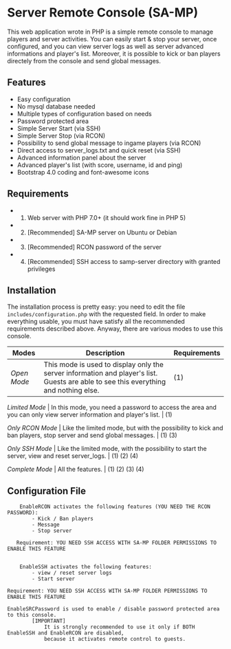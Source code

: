 # Server Remote Console (SA-MP)

This web application wrote in PHP is a simple remote console to manage players and server activities.
You can easily start & stop your server, once configured, and you can view server logs as well as server advanced informations and player's list. Moreover, it is possible to kick or ban players directely from the console and send global messages.

## Features

- Easy configuration
- No mysql database needed
- Multiple types of configuration based on needs
- Password protected area
- Simple Server Start (via SSH)
- Simple Server Stop (via RCON)
- Possibility to send global message to ingame players (via RCON)
- Direct access to server_logs.txt and quick reset (via SSH)
- Advanced information panel about the server
- Advanced player's list (with score, username, id and ping)
- Bootstrap 4.0 coding and font-awesome icons


## Requirements

- 1) Web server with PHP 7.0+ (it should work fine in PHP 5)
- 2) [Recommended] SA-MP server on Ubuntu or Debian
- 3) [Recommended] RCON password of the server
- 4) [Recommended] SSH access to samp-server directory with granted privileges 


## Installation

The installation process is pretty easy: you need to edit the file ```includes/configuration.php``` with the requested field. In order to make everything usable, you must have satisfy all the recommended requirements described above. Anyway, there are various modes to use this console.

Modes | Description | Requirements
---   | ---         | ---
*Open Mode* | This mode is used to display only the server information and player's list. Guests are able to see this everything and nothing else. | (1)

*Limited Mode* | In this mode, you need a password to access the area and you can only view server information and player's list. | (1)

*Only RCON Mode* | Like the limited mode, but with the possibility to kick and ban players, stop server and send global messages. | (1) (3)

*Only SSH Mode* | Like the limited mode, with the possibility to start the server, view and reset server_logs. | (1) (2) (4)

*Complete Mode* | All the features. | (1) (2) (3) (4)



## Configuration File

	   	
	 	EnableRCON activates the following features (YOU NEED THE RCON PASSWORD):
	 		- Kick / Ban players
	 		- Message
	 		- Stop server
	 
	   Requirement: YOU NEED SSH ACCESS WITH SA-MP FOLDER PERMISSIONS TO ENABLE THIS FEATURE		
	 

	 	EnableSSH activates the following features:
	 		- view / reset server logs
			- Start server
	
	Requirement: YOU NEED SSH ACCESS WITH SA-MP FOLDER PERMISSIONS TO ENABLE THIS FEATURE		

	EnableSRCPassword is used to enable / disable password protected area to this console.
	   		[IMPORTANT] 
	   			It is strongly recommended to use it only if BOTH EnableSSH and EnableRCON are disabled,
	   			because it activates remote control to guests.




